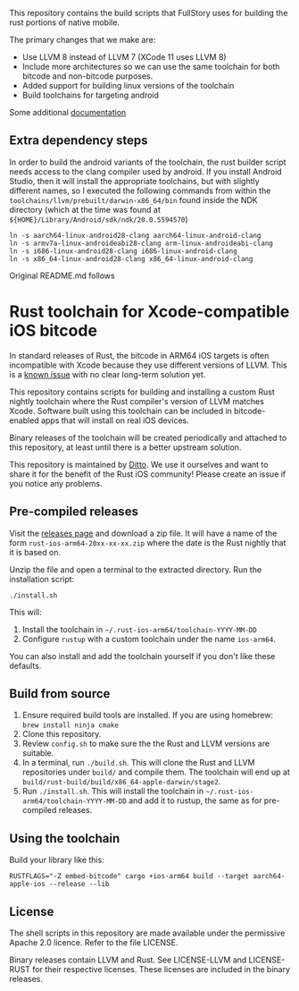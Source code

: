 This repository contains the build scripts that FullStory uses for building
the rust portions of native mobile.

The primary changes that we make are:
* Use LLVM 8 instead of LLVM 7 (XCode 11 uses LLVM 8)
* Include more architectures so we can use the same toolchain for both bitcode
  and non-bitcode purposes.
* Added support for building linux versions of the toolchain
* Build toolchains for targeting android

Some additional [documentation](https://docs.google.com/document/d/194vAMknA4GzpF1qp7FwXU5uv3FPPKxwHTvHhgXjRgts/edit)

## Extra dependency steps

In order to build the android variants of the toolchain, the rust builder script needs
access to the clang compiler used by android. If you install Android Studio, then it
will install the appropriate toolchains, but with slightly different names, so I executed
the following commands from within the `toolchains/llvm/prebuilt/darwin-x86_64/bin` found
inside the NDK directory (which at the time was found at `${HOME}/Library/Android/sdk/ndk/20.0.5594570`)
```
ln -s aarch64-linux-android28-clang aarch64-linux-android-clang
ln -s armv7a-linux-androideabi28-clang arm-linux-androideabi-clang
ln -s i686-linux-android28-clang i686-linux-android-clang
ln -s x86_64-linux-android28-clang x86_64-linux-android-clang
```

Original README.md follows

# Rust toolchain for Xcode-compatible iOS bitcode

In standard releases of Rust, the bitcode in ARM64 iOS targets is often
incompatible with Xcode because they use different versions of LLVM. This is a
[known issue](https://github.com/rust-lang/rust/issues/35968) with no clear
long-term solution yet.

This repository contains scripts for building and installing a custom Rust
nightly toolchain where the Rust compiler's version of LLVM matches Xcode.
Software built using this toolchain can be included in bitcode-enabled apps that
will install on real iOS devices.

Binary releases of the toolchain will be created periodically and attached to
this repository, at least until there is a better upstream solution.

This repository is maintained by [Ditto](https://www.ditto.live). We use it
ourselves and want to share it for the benefit of the Rust iOS community! Please
create an issue if you notice any problems.

## Pre-compiled releases

Visit the [releases page](https://github.com/getditto/rust-bitcode/releases) and
download a zip file. It will have a name of the form
`rust-ios-arm64-20xx-xx-xx.zip` where the date is the Rust nightly that it is
based on.

Unzip the file and open a terminal to the extracted directory. Run the
installation script:

```
./install.sh
```

This will:
1. Install the toolchain in `~/.rust-ios-arm64/toolchain-YYYY-MM-DD`
2. Configure `rustup` with a custom toolchain under the name `ios-arm64`.

You can also install and add the toolchain yourself if you don't like these
defaults.

## Build from source

1. Ensure required build tools are installed. If you are using homebrew: `brew
   install ninja cmake`
2. Clone this repository.
3. Review `config.sh` to make sure the the Rust and LLVM versions are suitable.
4. In a terminal, run `./build.sh`. This will clone the Rust and LLVM
   repositories under `build/` and compile them. The toolchain will end up
   at `build/rust-build/build/x86_64-apple-darwin/stage2`.
5. Run `./install.sh`. This will install the toolchain in
   `~/.rust-ios-arm64/toolchain-YYYY-MM-DD` and add it to rustup, the same as
   for pre-compiled releases.

## Using the toolchain

Build your library like this:

```
RUSTFLAGS="-Z embed-bitcode" cargo +ios-arm64 build --target aarch64-apple-ios --release --lib
```

## License

The shell scripts in this repository are made available under the permissive
Apache 2.0 licence. Refer to the file LICENSE.

Binary releases contain LLVM and Rust. See LICENSE-LLVM and LICENSE-RUST for
their respective licenses. These licenses are included in the binary releases.
